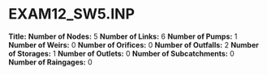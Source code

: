 # EXAM12_SW5.INP
**Title:** 
**Number of Nodes:** 5
**Number of Links:** 6
**Number of Pumps:** 1
**Number of Weirs:** 0
**Number of Orifices:** 0
**Number of Outfalls:** 2
**Number of Storages:** 1
**Number of Outlets:** 0
**Number of Subcatchments:** 0
**Number of Raingages:** 0
